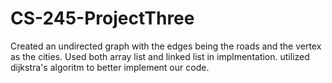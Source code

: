 # CS-245-ProjectThree

Created an undirected graph with the edges being the roads and the vertex as the cities. Used both array list and linked list in implmentation. 
utilized dijkstra's algoritm to better implement our code. 
